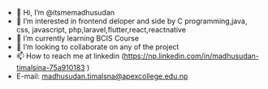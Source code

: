 - 👋 Hi, I’m @itsmemadhusudan
- 👀 I’m interested in frontend deloper and side by C programming,java, css, javascript, php,laravel,flutter,react,reactnative
- 🌱 I’m currently learning BCIS Course 
- 💞️ I’m looking to collaborate on any of the project
- 📫 How to reach me at linkedin (https://np.linkedin.com/in/madhusudan-timalsina-75a910183 )
- E-mail: madhusudan.timalsna@apexcollege.edu.np


